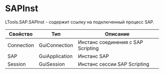 # SAPInst

LTools.SAP.SAPInst - содержит ссылку на подключенный процесс SAP.

| Свойство        | Тип                      | Описание                |
| --------------- | ------------------------ | ----------------------- |
| Connection      | GuiConnection            | Инстанс соединения с SAP Scripting |
| SAP             | GuiApplication           | Инстанс SAP             |
| Session         | GuiSession               | Инстанс сессии SAP Scripting |

